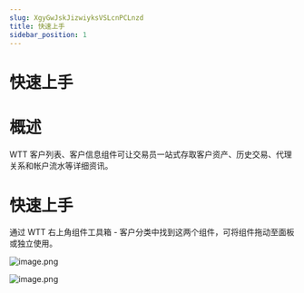 ```yaml
---
slug: XgyGwJskJizwiyksVSLcnPCLnzd
title: 快速上手
sidebar_position: 1
---
```



# 快速上手


# 概述


WTT 客户列表、客户信息组件可让交易员一站式存取客户资产、历史交易、代理关系和帐户流水等详细资讯。


# 快速上手


通过 WTT 右上角组件工具箱 - 客户分类中找到这两个组件，可将组件拖动至面板或独立使用。


![image.png](/assets/bac332023d2c7927e885cc168014a1e5.png)


![image.png](/assets/80faddd34b28fbe28459f0ce8b28d3c7.png)


